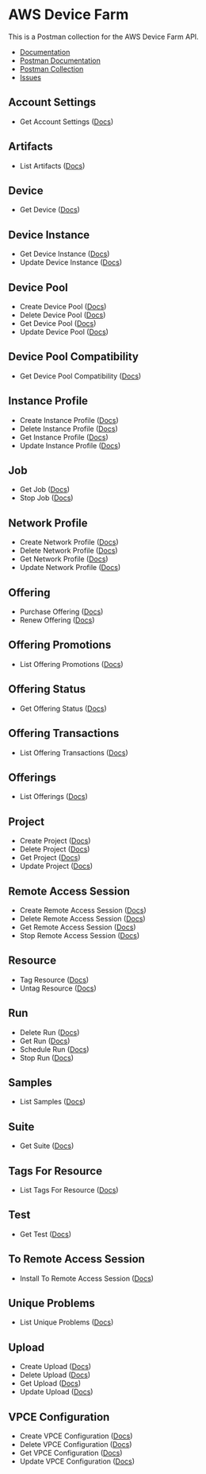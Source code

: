 # AWS Device Farm
This is a Postman collection for the AWS Device Farm API.

- [Documentation](https://docs.aws.amazon.com/devicefarm/latest/APIReference/Welcome.html)
- [Postman Documentation](https://documenter.getpostman.com/view/35240/SW7aY7ku)
- [Postman Collection](https://www.getpostman.com/collections/852903dc371e7060329a)
- [Issues](https://github.com/api-evangelist/aws/labels/CloudWatch)

## Account Settings
 - Get Account Settings ([Docs](http://docs.aws.amazon.com/devicefarm/latest/APIReference/API_UpdateVPCEConfiguration.html))
## Artifacts
 - List Artifacts ([Docs](http://docs.aws.amazon.com/devicefarm/latest/APIReference/API_UpdateVPCEConfiguration.html))
## Device
 - Get Device ([Docs](http://docs.aws.amazon.com/devicefarm/latest/APIReference/API_UpdateVPCEConfiguration.html))
## Device Instance
 - Get Device Instance ([Docs](http://docs.aws.amazon.com/devicefarm/latest/APIReference/API_UpdateVPCEConfiguration.html))
 - Update Device Instance ([Docs](http://docs.aws.amazon.com/devicefarm/latest/APIReference/API_UpdateVPCEConfiguration.html))
## Device Pool
 - Create Device Pool ([Docs](http://docs.aws.amazon.com/devicefarm/latest/APIReference/API_UpdateVPCEConfiguration.html))
 - Delete Device Pool ([Docs](http://docs.aws.amazon.com/devicefarm/latest/APIReference/API_UpdateVPCEConfiguration.html))
 - Get Device Pool ([Docs](http://docs.aws.amazon.com/devicefarm/latest/APIReference/API_UpdateVPCEConfiguration.html))
 - Update Device Pool ([Docs](http://docs.aws.amazon.com/devicefarm/latest/APIReference/API_UpdateVPCEConfiguration.html))
## Device Pool Compatibility
 - Get Device Pool Compatibility ([Docs](http://docs.aws.amazon.com/devicefarm/latest/APIReference/API_UpdateVPCEConfiguration.html))
## Instance Profile
 - Create Instance Profile ([Docs](http://docs.aws.amazon.com/devicefarm/latest/APIReference/API_UpdateVPCEConfiguration.html))
 - Delete Instance Profile ([Docs](http://docs.aws.amazon.com/devicefarm/latest/APIReference/API_UpdateVPCEConfiguration.html))
 - Get Instance Profile ([Docs](http://docs.aws.amazon.com/devicefarm/latest/APIReference/API_UpdateVPCEConfiguration.html))
 - Update Instance Profile ([Docs](http://docs.aws.amazon.com/devicefarm/latest/APIReference/API_UpdateVPCEConfiguration.html))
## Job
 - Get Job ([Docs](http://docs.aws.amazon.com/devicefarm/latest/APIReference/API_UpdateVPCEConfiguration.html))
 - Stop Job ([Docs](http://docs.aws.amazon.com/devicefarm/latest/APIReference/API_UpdateVPCEConfiguration.html))
## Network Profile
 - Create Network Profile ([Docs](http://docs.aws.amazon.com/devicefarm/latest/APIReference/API_UpdateVPCEConfiguration.html))
 - Delete Network Profile ([Docs](http://docs.aws.amazon.com/devicefarm/latest/APIReference/API_UpdateVPCEConfiguration.html))
 - Get Network Profile ([Docs](http://docs.aws.amazon.com/devicefarm/latest/APIReference/API_UpdateVPCEConfiguration.html))
 - Update Network Profile ([Docs](http://docs.aws.amazon.com/devicefarm/latest/APIReference/API_UpdateVPCEConfiguration.html))
## Offering
 - Purchase Offering ([Docs](http://docs.aws.amazon.com/devicefarm/latest/APIReference/API_UpdateVPCEConfiguration.html))
 - Renew Offering ([Docs](http://docs.aws.amazon.com/devicefarm/latest/APIReference/API_UpdateVPCEConfiguration.html))
## Offering Promotions
 - List Offering Promotions ([Docs](http://docs.aws.amazon.com/devicefarm/latest/APIReference/API_UpdateVPCEConfiguration.html))
## Offering Status
 - Get Offering Status ([Docs](http://docs.aws.amazon.com/devicefarm/latest/APIReference/API_UpdateVPCEConfiguration.html))
## Offering Transactions
 - List Offering Transactions ([Docs](http://docs.aws.amazon.com/devicefarm/latest/APIReference/API_UpdateVPCEConfiguration.html))
## Offerings
 - List Offerings ([Docs](http://docs.aws.amazon.com/devicefarm/latest/APIReference/API_UpdateVPCEConfiguration.html))
## Project
 - Create Project ([Docs](http://docs.aws.amazon.com/devicefarm/latest/APIReference/API_UpdateVPCEConfiguration.html))
 - Delete Project ([Docs](http://docs.aws.amazon.com/devicefarm/latest/APIReference/API_UpdateVPCEConfiguration.html))
 - Get Project ([Docs](http://docs.aws.amazon.com/devicefarm/latest/APIReference/API_UpdateVPCEConfiguration.html))
 - Update Project ([Docs](http://docs.aws.amazon.com/devicefarm/latest/APIReference/API_UpdateVPCEConfiguration.html))
## Remote Access Session
 - Create Remote Access Session ([Docs](http://docs.aws.amazon.com/devicefarm/latest/APIReference/API_UpdateVPCEConfiguration.html))
 - Delete Remote Access Session ([Docs](http://docs.aws.amazon.com/devicefarm/latest/APIReference/API_UpdateVPCEConfiguration.html))
 - Get Remote Access Session ([Docs](http://docs.aws.amazon.com/devicefarm/latest/APIReference/API_UpdateVPCEConfiguration.html))
 - Stop Remote Access Session ([Docs](http://docs.aws.amazon.com/devicefarm/latest/APIReference/API_UpdateVPCEConfiguration.html))
## Resource
 - Tag Resource ([Docs](http://docs.aws.amazon.com/devicefarm/latest/APIReference/API_UpdateVPCEConfiguration.html))
 - Untag Resource ([Docs](http://docs.aws.amazon.com/devicefarm/latest/APIReference/API_UpdateVPCEConfiguration.html))
## Run
 - Delete Run ([Docs](http://docs.aws.amazon.com/devicefarm/latest/APIReference/API_UpdateVPCEConfiguration.html))
 - Get Run ([Docs](http://docs.aws.amazon.com/devicefarm/latest/APIReference/API_UpdateVPCEConfiguration.html))
 - Schedule Run ([Docs](http://docs.aws.amazon.com/devicefarm/latest/APIReference/API_UpdateVPCEConfiguration.html))
 - Stop Run ([Docs](http://docs.aws.amazon.com/devicefarm/latest/APIReference/API_UpdateVPCEConfiguration.html))
## Samples
 - List Samples ([Docs](http://docs.aws.amazon.com/devicefarm/latest/APIReference/API_UpdateVPCEConfiguration.html))
## Suite
 - Get Suite ([Docs](http://docs.aws.amazon.com/devicefarm/latest/APIReference/API_UpdateVPCEConfiguration.html))
## Tags For Resource
 - List Tags For Resource ([Docs](http://docs.aws.amazon.com/devicefarm/latest/APIReference/API_UpdateVPCEConfiguration.html))
## Test
 - Get Test ([Docs](http://docs.aws.amazon.com/devicefarm/latest/APIReference/API_UpdateVPCEConfiguration.html))
## To Remote Access Session
 - Install To Remote Access Session ([Docs](http://docs.aws.amazon.com/devicefarm/latest/APIReference/API_UpdateVPCEConfiguration.html))
## Unique Problems
 - List Unique Problems ([Docs](http://docs.aws.amazon.com/devicefarm/latest/APIReference/API_UpdateVPCEConfiguration.html))
## Upload
 - Create Upload ([Docs](http://docs.aws.amazon.com/devicefarm/latest/APIReference/API_UpdateVPCEConfiguration.html))
 - Delete Upload ([Docs](http://docs.aws.amazon.com/devicefarm/latest/APIReference/API_UpdateVPCEConfiguration.html))
 - Get Upload ([Docs](http://docs.aws.amazon.com/devicefarm/latest/APIReference/API_UpdateVPCEConfiguration.html))
 - Update Upload ([Docs](http://docs.aws.amazon.com/devicefarm/latest/APIReference/API_UpdateVPCEConfiguration.html))
## VPCE Configuration
 - Create VPCE Configuration ([Docs](http://docs.aws.amazon.com/devicefarm/latest/APIReference/API_UpdateVPCEConfiguration.html))
 - Delete VPCE Configuration ([Docs](http://docs.aws.amazon.com/devicefarm/latest/APIReference/API_UpdateVPCEConfiguration.html))
 - Get VPCE Configuration ([Docs](http://docs.aws.amazon.com/devicefarm/latest/APIReference/API_UpdateVPCEConfiguration.html))
 - Update VPCE Configuration ([Docs](http://docs.aws.amazon.com/devicefarm/latest/APIReference/API_UpdateVPCEConfiguration.html))
